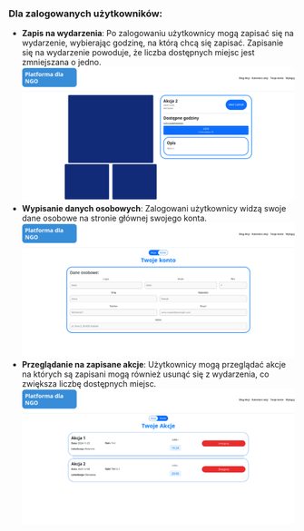 ### Dla zalogowanych użytkowników:
- **Zapis na wydarzenia**: Po zalogowaniu użytkownicy mogą zapisać się na wydarzenie, wybierając godzinę, na którą chcą się zapisać. Zapisanie się na wydarzenie powoduje, że liczba dostępnych miejsc jest zmniejszana o jedno.
  ![brak](uzytkownik-szczegoly-akcji.png)
- **Wypisanie danych osobowych**: Zalogowani użytkownicy widzą swoje dane osobowe na stronie głównej swojego konta.
  ![brak](uzytkownik-konto.png)
- **Przeglądanie na zapisane akcje**: Użytkownicy mogą przeglądać akcje na których są zapisani mogą również usunąć się z wydarzenia, co zwiększa liczbę dostępnych miejsc.
  ![brak](uzytkownik-akcje.png)

